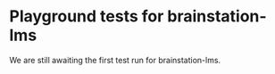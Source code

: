 # Playground tests for brainstation-lms
We are still awaiting the first test run for brainstation-lms.
